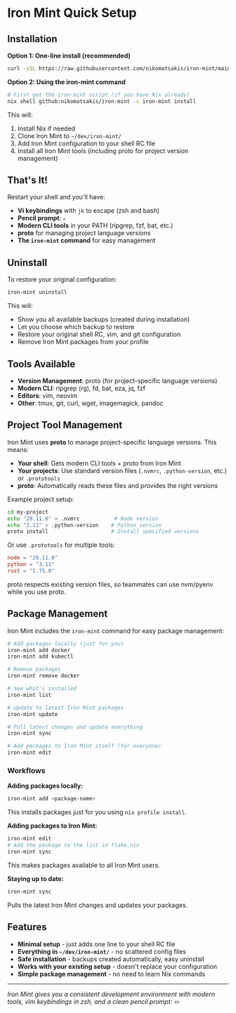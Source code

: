 # Iron Mint Quick Setup

## Installation

**Option 1: One-line install (recommended)**
```bash
curl -sSL https://raw.githubusercontent.com/nikomatsakis/iron-mint/main/install.sh | bash
```

**Option 2: Using the iron-mint command**
```bash
# First get the iron-mint script (if you have Nix already)
nix shell github:nikomatsakis/iron-mint -c iron-mint install
```

This will:
1. Install Nix if needed
2. Clone Iron Mint to `~/dev/iron-mint/`
3. Add Iron Mint configuration to your shell RC file
4. Install all Iron Mint tools (including proto for project version management)

## That's It!

Restart your shell and you'll have:
- **Vi keybindings** with `jk` to escape (zsh and bash)
- **Pencil prompt**: `✏️  `
- **Modern CLI tools** in your PATH (ripgrep, fzf, bat, etc.)  
- **proto** for managing project language versions
- **The `iron-mint` command** for easy management

## Uninstall

To restore your original configuration:

```bash
iron-mint uninstall
```

This will:
- Show you all available backups (created during installation)
- Let you choose which backup to restore
- Restore your original shell RC, vim, and git configuration
- Remove Iron Mint packages from your profile

## Tools Available

- **Version Management**: proto (for project-specific language versions)
- **Modern CLI**: ripgrep (rg), fd, bat, eza, jq, fzf
- **Editors**: vim, neovim  
- **Other**: tmux, git, curl, wget, imagemagick, pandoc

## Project Tool Management

Iron Mint uses **proto** to manage project-specific language versions. This means:

- **Your shell**: Gets modern CLI tools + proto from Iron Mint
- **Your projects**: Use standard version files (`.nvmrc`, `.python-version`, etc.) or `.prototools`
- **proto**: Automatically reads these files and provides the right versions

Example project setup:
```bash
cd my-project
echo "20.11.0" > .nvmrc           # Node version
echo "3.11" > .python-version    # Python version
proto install                    # Install specified versions
```

Or use `.prototools` for multiple tools:
```toml
node = "20.11.0"
python = "3.11"
rust = "1.75.0"
```

proto respects existing version files, so teammates can use nvm/pyenv while you use proto.

## Package Management

Iron Mint includes the `iron-mint` command for easy package management:

```bash
# Add packages locally (just for you)
iron-mint add docker
iron-mint add kubectl

# Remove packages
iron-mint remove docker

# See what's installed
iron-mint list

# Update to latest Iron Mint packages
iron-mint update

# Pull latest changes and update everything
iron-mint sync

# Add packages to Iron Mint itself (for everyone)
iron-mint edit
```

### Workflows

**Adding packages locally:**
```bash
iron-mint add <package-name>
```
This installs packages just for you using `nix profile install`.

**Adding packages to Iron Mint:**
```bash
iron-mint edit
# Add the package to the list in flake.nix
iron-mint sync
```
This makes packages available to all Iron Mint users.

**Staying up to date:**
```bash
iron-mint sync
```
Pulls the latest Iron Mint changes and updates your packages.

## Features

- **Minimal setup** - just adds one line to your shell RC file
- **Everything in `~/dev/iron-mint/`** - no scattered config files
- **Safe installation** - backups created automatically, easy uninstall
- **Works with your existing setup** - doesn't replace your configuration
- **Simple package management** - no need to learn Nix commands

---

*Iron Mint gives you a consistent development environment with modern tools, vim keybindings in zsh, and a clean pencil prompt: `✏️  `*
